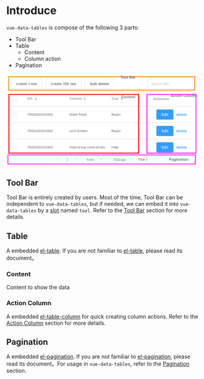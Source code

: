 # Introduce

`vue-data-tables` is compose of the following 3 parts:

* Tool Bar
* Table
  * Content
  * Column action
* Pagination

![](../_media/intro-en.png)

## Tool Bar
Tool Bar is entirely created by users. Most of the time, Tool Bar can be independent to `vue-data-tables`, but if needed, we can embed it into `vue-data-tables` by a [slot](https://vuejs.org/v2/guide/components-slots.html#Named-Slots) named `tool`. Refer to the [Tool Bar](en-us/actionBar.md) section for more details.

## Table
A embedded [el-table](http://element.eleme.io/#/en-US/component/table). If you are not familiar to [el-table](http://element.eleme.io/#/component/table), please read its document。

### Content
Content to show the data

### Action Column
A embedded [el-table-column](http://element.eleme.io/#/en-US/component/table#table-column-attributes) for quick creating column actions. Refer to the [Action Column](en-us/actionCol.md) section for more details.

## Pagination
A embedded [el-pagination](http://element.eleme.io/#/en-US/component/pagination). If you are not familiar to [el-pagination](http://element.eleme.io/#/en-US/component/pagination), please read its document。For usage in `vue-data-tables`, refer to the [Pagination](en-us/pagination.md) section.
